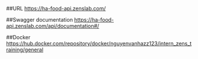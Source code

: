 ##URL
https://ha-food-api.zenslab.com/

##Swagger documentation
https://ha-food-api.zenslab.com/api/documentation#/

##Docker 
https://hub.docker.com/repository/docker/nguyenvanhazz123/intern_zens_training/general

